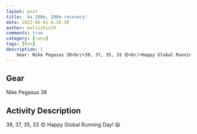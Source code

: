 ```yaml
---
layout: post
title: '4x 200m, 200m recovery'
date: 2022-06-01 6:36:30
author: multishiv19
comments: true
category: [runs]
tags: [Run]
description: |
    Gear: Nike Pegasus 38<br/>39, 37, 35, 33 😍<br/>Happy Global Running Day! 😃 
---
```


## Gear
Nike Pegasus 38

## Activity Description
39, 37, 35, 33 😍
Happy Global Running Day! 😃 


<div width='100%' class='strava-embed-placeholder' data-embed-type='activity' data-embed-id='7233601833'></div>
<script src='https://strava-embeds.com/embed.js'></script>

